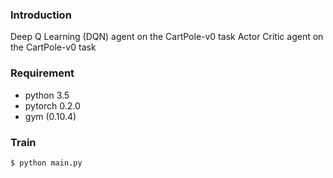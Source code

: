 ### Introduction
Deep Q Learning (DQN) agent on the CartPole-v0 task
Actor Critic agent on the CartPole-v0 task

### Requirement
* python 3.5
* pytorch 0.2.0
* gym (0.10.4)

### Train
```
$ python main.py
```
